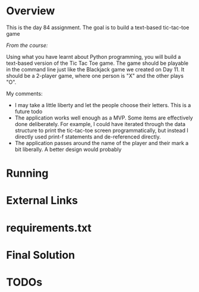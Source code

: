 # Overview

This is the day 84 assignment.
The goal is to build a text-based tic-tac-toe game

_From the course:_

Using what you have learnt about Python programming, you will build a text-based version of the Tic Tac Toe game. The game should be playable in the command line just like the Blackjack game we created on Day 11. It should be a 2-player game, where one person is "X" and the other plays "O".


My comments:

- I may take a little liberty and let the people choose their letters.  This is a future todo
- The application works well enough as a MVP.  Some items are effectively done deliberately.  For example, I could have iterated through the data structure to print the tic-tac-toe screen programmatically, but instead I directly used print-f statements and de-referenced directly.
- The application passes around the name of the player and their mark a bit liberally.  A better design would probably 

# Running

# External Links

# requirements.txt

# Final Solution

# TODOs
